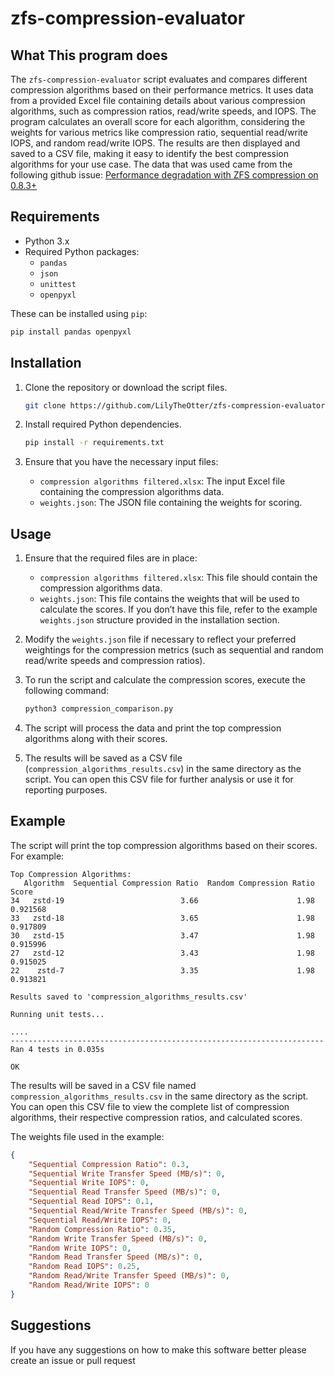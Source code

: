 # zfs-compression-evaluator
## What This program does
The `zfs-compression-evaluator` script evaluates and compares different compression algorithms based on their performance metrics. It uses data from a provided Excel file containing details about various compression algorithms, such as compression ratios, read/write speeds, and IOPS. The program calculates an overall score for each algorithm, considering the weights for various metrics like compression ratio, sequential read/write IOPS, and random read/write IOPS. The results are then displayed and saved to a CSV file, making it easy to identify the best compression algorithms for your use case. The data that was used came from the following github issue: [Performance degradation with ZFS compression on 0.8.3+](https://github.com/openzfs/zfs/pull/9735#issuecomment-570082078)

## Requirements
- Python 3.x
- Required Python packages:
    - `pandas`
    - `json`
    - `unittest`
    - `openpyxl`

These can be installed using `pip`:
```bash
pip install pandas openpyxl
```
## Installation

1. Clone the repository or download the script files.

    ```bash
    git clone https://github.com/LilyTheOtter/zfs-compression-evaluator
    ```

2. Install required Python dependencies.

    ```bash
    pip install -r requirements.txt
    ```

3. Ensure that you have the necessary input files:
    - `compression algorithms filtered.xlsx`: The input Excel file containing the compression algorithms data.
    - `weights.json`: The JSON file containing the weights for scoring.

## Usage

1. Ensure that the required files are in place:
    - `compression algorithms filtered.xlsx`: This file should contain the compression algorithms data.
    - `weights.json`: This file contains the weights that will be used to calculate the scores. If you don’t have this file, refer to the example `weights.json` structure provided in the installation section.

2. Modify the `weights.json` file if necessary to reflect your preferred weightings for the compression metrics (such as sequential and random read/write speeds and compression ratios).

3. To run the script and calculate the compression scores, execute the following command:

    ```bash
    python3 compression_comparison.py
    ```

4. The script will process the data and print the top compression algorithms along with their scores.

5. The results will be saved as a CSV file (`compression_algorithms_results.csv`) in the same directory as the script. You can open this CSV file for further analysis or use it for reporting purposes.

## Example

The script will print the top compression algorithms based on their scores. For example:

```text
Top Compression Algorithms:
   Algorithm  Sequential Compression Ratio  Random Compression Ratio     Score
34   zstd-19                          3.66                      1.98  0.921568
33   zstd-18                          3.65                      1.98  0.917809
30   zstd-15                          3.47                      1.98  0.915996
27   zstd-12                          3.43                      1.98  0.915025
22    zstd-7                          3.35                      1.98  0.913821

Results saved to 'compression_algorithms_results.csv'

Running unit tests...

....
----------------------------------------------------------------------
Ran 4 tests in 0.035s

OK
```
The results will be saved in a CSV file named `compression_algorithms_results.csv` in the same directory as the script. You can open this CSV file to view the complete list of compression algorithms, their respective compression ratios, and calculated scores.

The weights file used in the example:
```json
{
	"Sequential Compression Ratio": 0.3,
	"Sequential Write Transfer Speed (MB/s)": 0,
	"Sequential Write IOPS": 0,
	"Sequential Read Transfer Speed (MB/s)": 0,
	"Sequential Read IOPS": 0.1,
	"Sequential Read/Write Transfer Speed (MB/s)": 0,
	"Sequential Read/Write IOPS": 0,
	"Random Compression Ratio": 0.35,
	"Random Write Transfer Speed (MB/s)": 0,
	"Random Write IOPS": 0,
	"Random Read Transfer Speed (MB/s)": 0,
	"Random Read IOPS": 0.25,
	"Random Read/Write Transfer Speed (MB/s)": 0,
	"Random Read/Write IOPS": 0
}
```
## Suggestions
If you have any suggestions on how to make this software better please create an issue or pull request